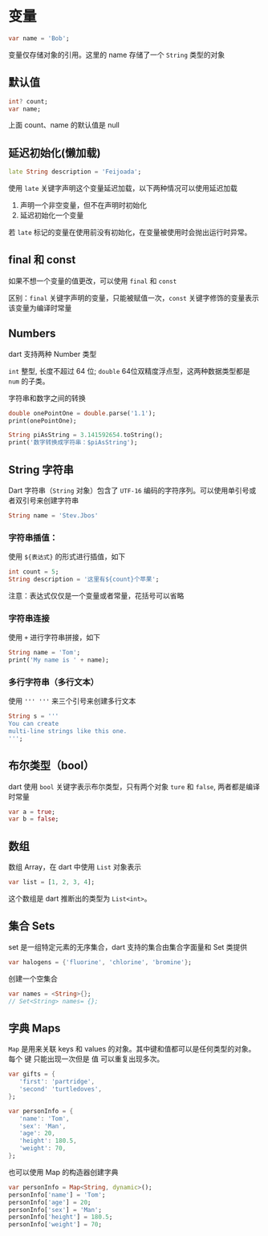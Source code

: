 # 变量

```dart
var name = 'Bob';
```

变量仅存储对象的引用。这里的 name 存储了一个 `String` 类型的对象

## 默认值

```dart
int? count;
var name;
```

上面 count、name 的默认值是 null

## 延迟初始化(懒加载)

```dart
late String description = 'Feijoada';
```

使用 `late` 关键字声明这个变量延迟加载，以下两种情况可以使用延迟加载
1. 声明一个非空变量，但不在声明时初始化
2. 延迟初始化一个变量

若 `late` 标记的变量在使用前没有初始化，在变量被使用时会抛出运行时异常。

## final 和 const 

如果不想一个变量的值更改，可以使用 `final` 和 `const`

区别：`final` 关键字声明的变量，只能被赋值一次，`const` 关键字修饰的变量表示该变量为编译时常量

## Numbers 

dart 支持两种 Number 类型

`int` 整型, 长度不超过 64 位; `double` 64位双精度浮点型，这两种数据类型都是 `num` 的子类。

字符串和数字之间的转换
```dart
double onePointOne = double.parse('1.1');
print(onePointOne);

String piAsString = 3.141592654.toString();
print('数字转换成字符串：$piAsString');
```

## String 字符串

Dart 字符串（`String` 对象）包含了 `UTF-16` 编码的字符序列。可以使用单引号或者双引号来创建字符串

```dart
String name = 'Stev.Jbos'
```

### 字符串插值：

使用 `${表达式}` 的形式进行插值，如下

```dart
int count = 5;
String description = '这里有${count}个苹果';
```

注意：表达式仅仅是一个变量或者常量，花括号可以省略

### 字符串连接

使用 `+` 进行字符串拼接，如下

```dart
String name = 'Tom';
print('My name is ' + name);
```

### 多行字符串（多行文本）

使用 `''' '''` 来三个引号来创建多行文本

```dart
String s = '''
You can create
multi-line strings like this one.
''';
```

## 布尔类型（bool）

dart 使用 `bool` 关键字表示布尔类型，只有两个对象 `ture` 和 `false`, 两者都是编译时常量

```dart
var a = true;
var b = false;
```

## 数组

数组 Array，在 dart 中使用 `List` 对象表示

```dart
var list = [1, 2, 3, 4];
```

这个数组是 dart 推断出的类型为 `List<int>`。

## 集合 Sets

set 是一组特定元素的无序集合，dart 支持的集合由集合字面量和 Set 类提供

```dart
var halogens = {'fluorine', 'chlorine', 'bromine'};
```

创建一个空集合

```dart
var names = <String>{};
// Set<String> names= {};
```

## 字典 Maps

`Map` 是用来关联 keys 和 values 的对象。其中键和值都可以是任何类型的对象。每个 键 只能出现一次但是 值 可以重复出现多次。

```dart
var gifts = {
   'first': 'partridge',
   'second' 'turtledoves',
};

var personInfo = {
   'name': 'Tom',
   'sex': 'Man',
   'age': 20,
   'height': 180.5,
   'weight': 70,
};
```

也可以使用 Map 的构造器创建字典

```dart
var personInfo = Map<String, dynamic>();
personInfo['name'] = 'Tom';
personInfo['age'] = 20;
personInfo['sex'] = 'Man';
personInfo['height'] = 180.5;
personInfo['weight'] = 70;
```
